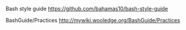 Bash style guide
https://github.com/bahamas10/bash-style-guide

BashGuide/Practices
http://mywiki.wooledge.org/BashGuide/Practices